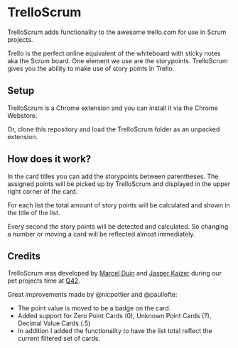 TrelloScrum
===========

TrelloScrum adds functionality to the awesome trello.com for use in Scrum projects.

Trello is the perfect online equivalent of the whiteboard with sticky notes aka the Scrum
board. One element we use are the storypoints. TrelloScrum gives you the ability to
make use of story points in Trello.

Setup
-----

TrelloScrum is a Chrome extension and you can install it via the Chrome Webstore.

Or, clone this repository and load the TrelloScrum folder as an unpacked extension.

How does it work?
-----------------
In the card titles you can add the storypoints between parentheses. The assigned points
will be picked up by TrelloScrum and displayed in the upper right corner of the card.

For each list the total amount of story points will be calculated and shown in the title
of the list.

Every second the story points will be detected and calculated. So changing a number or moving
a card will be reflected almost immediately.

Credits
-------
TrelloScrum was developed by [Marcel Duin](http://webglmarcel.q42.net/) and [Jasper Kaizer](https://twitter.com/jkaizer)
during our pet projects time at [Q42](http://q42.com).

Great improvements made by @nicpottier and @paullofte:

* The point value is moved to be a badge on the card.
* Added support for Zero Point Cards (0), Unknown Point Cards (?), Decimal Value Cards (.5)
* In addition I added the functionality to have the list total reflect the current filtered set of cards.


